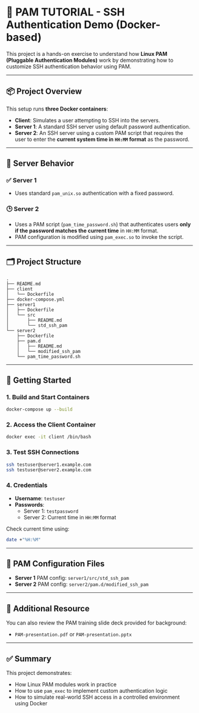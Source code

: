 # 🧪 PAM TUTORIAL - SSH Authentication Demo (Docker-based)

This project is a hands-on exercise to understand how **Linux PAM (Pluggable Authentication Modules)** work by demonstrating how to customize SSH authentication behavior using PAM.

---

## 📦 Project Overview

This setup runs **three Docker containers**:

- **Client**: Simulates a user attempting to SSH into the servers.
- **Server 1**: A standard SSH server using default password authentication.
- **Server 2**: An SSH server using a custom PAM script that requires the user to enter the **current system time in `HH:MM` format** as the password.

---

## 🔧 Server Behavior

### ✅ Server 1
- Uses standard `pam_unix.so` authentication with a fixed password.

### 🕒 Server 2
- Uses a PAM script (`pam_time_password.sh`) that authenticates users **only if the password matches the current time** in `HH:MM` format.
- PAM configuration is modified using `pam_exec.so` to invoke the script.

---

## 🗂️ Project Structure

```
.
├── README.md
├── client
│   └── Dockerfile
├── docker-compose.yml
├── server1
│   ├── Dockerfile
│   └── src
│       ├── README.md
│       └── std_ssh_pam
└── server2
    ├── Dockerfile
    ├── pam.d
    │   ├── README.md
    │   └── modified_ssh_pam
    └── pam_time_password.sh
```

---

## 🚀 Getting Started

### 1. Build and Start Containers

```bash
docker-compose up --build
```

### 2. Access the Client Container

```bash
docker exec -it client /bin/bash
```

### 3. Test SSH Connections

```bash
ssh testuser@server1.example.com
ssh testuser@server2.example.com
```

### 4. Credentials

- **Username**: `testuser`
- **Passwords**:
  - Server 1: `testpassword`
  - Server 2: Current time in `HH:MM` format

Check current time using:

```bash
date +"%H:%M"
```

---

## 🔧 PAM Configuration Files

- **Server 1** PAM config: `server1/src/std_ssh_pam`
- **Server 2** PAM config: `server2/pam.d/modified_ssh_pam`

---

## 📘 Additional Resource

You can also review the PAM training slide deck provided for background:

- `PAM-presentation.pdf` or `PAM-presentation.pptx`

---

## ✅ Summary

This project demonstrates:

- How Linux PAM modules work in practice
- How to use `pam_exec` to implement custom authentication logic
- How to simulate real-world SSH access in a controlled environment using Docker
